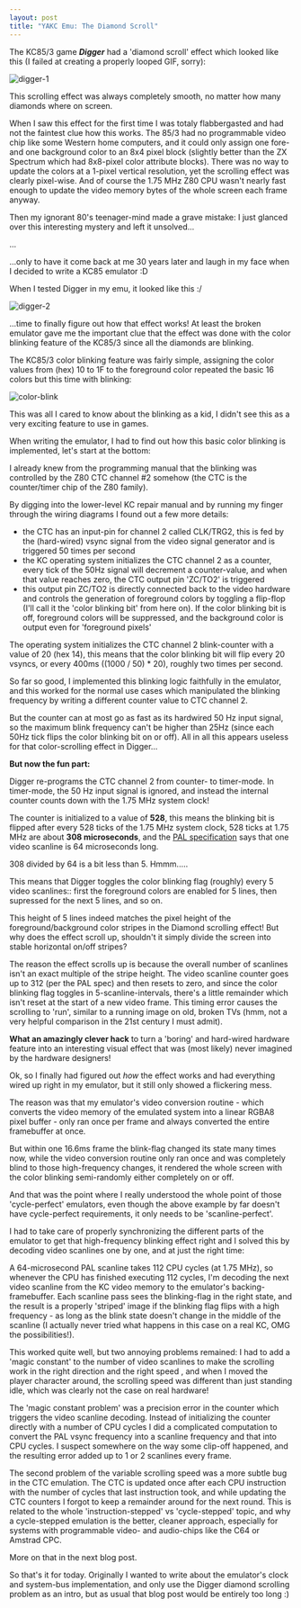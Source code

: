 ```yaml
---
layout: post
title: "YAKC Emu: The Diamond Scroll"
---
```


The KC85/3 game _**Digger**_ had a 'diamond scroll' effect which looked like this (I failed at 
creating a properly looped GIF, sorry):

![digger-1](../../../images/digger_good.gif)

This scrolling effect was always completely smooth, no matter how many diamonds where on screen.

When I saw this effect for the first time I was totaly flabbergasted and had not the faintest
clue how this works. The 85/3 had no programmable video chip like some Western home computers,
and it could only assign one fore- and one background color to an 8x4 pixel block (slightly
better than the ZX Spectrum which had 8x8-pixel color attribute blocks). There was no way to update
the colors at a 1-pixel vertical resolution, yet the scrolling effect was clearly pixel-wise.
And of course the 1.75 MHz Z80 CPU wasn't nearly fast enough to update the video memory
bytes of the whole screen each frame anyway.

Then my ignorant 80's teenager-mind made a grave mistake: I just glanced over this interesting 
mystery and left it unsolved...

...

...only to have it come back at me 30 years later and laugh in my face when I
decided to write a KC85 emulator :D

When I tested Digger in my emu, it looked like this :/

![digger-2](../../../images/digger_bad.gif)

...time to finally figure out how that effect works! At
least the broken emulator gave me the important clue that the effect was
done with the color blinking feature of the KC85/3 since all the diamonds
are blinking.

The KC85/3 color blinking feature was fairly simple, assigning the color values
from (hex) 10 to 1F to the foreground color repeated the basic 16 colors but
this time with blinking:

![color-blink](../../../images/color_blink.gif)

This was all I cared to know about the blinking as a kid, I didn't see this
as a very exciting feature to use in games.

When writing the emulator, I had to find out how this basic color blinking is implemented,
let's start at the bottom:

I already knew from the programming manual that the blinking was controlled by
the Z80 CTC channel #2 somehow (the CTC is the counter/timer chip of the Z80
family).

By digging into the lower-level KC repair manual and by running my
finger through the wiring diagrams I found out a few more details:

- the CTC has an input-pin for channel 2 called CLK/TRG2, this is fed by the
  (hard-wired) vsync signal from the video signal generator and is triggered 50
  times per second
- the KC operating system initializes the CTC channel 2 as a counter, every
  tick of the 50Hz signal will decrement a counter-value, and when that value
  reaches zero, the CTC output pin 'ZC/TO2' is triggered
- this output pin ZC/TO2 is directly connected back to the video hardware
  and controls the generation of foreground colors by toggling
  a flip-flop (I'll call it the 'color blinking bit' from here on). If the color
  blinking bit is off, foreground colors will be suppressed, and the
  background color is output even for 'foreground pixels'

The operating system initializes the CTC channel 2 blink-counter with a value
of 20 (hex 14), this means that the color blinking bit will flip every 20
vsyncs, or every 400ms ((1000 / 50) * 20), roughly two times per second.

So far so good, I implemented this blinking logic faithfully in the emulator, and this
worked for the normal use cases which manipulated the blinking frequency by writing
a different counter value to CTC channel 2. 

But the counter can at most go as fast as its hardwired 50 Hz input signal, so
the maximum blink frequency can't be higher than 25Hz (since each 50Hz tick
flips the color blinking bit on or off). All in all this appears useless for
that color-scrolling effect in Digger...

**But now the fun part:**

Digger re-programs the CTC channel 2 from counter- to timer-mode. In timer-mode, the
50 Hz input signal is ignored, and instead the internal counter counts down with the
1.75 MHz system clock! 

The counter is initialized to a value of **528**, this means the blinking bit is flipped
after every 528 ticks of the 1.75 MHz system clock, 528 ticks at 1.75 MHz are about
**308 microseconds**, and the [PAL specification](http://martin.hinner.info/vga/pal.html)
says that one video scanline is 64 microseconds long. 

308 divided by 64 is a bit less than 5. Hmmm.....

This means that Digger toggles the color blinking flag (roughly) every 5 video
scanlines:: first the foreground colors are enabled for 5 lines, then supressed
for the next 5 lines, and so on.

This height of 5 lines indeed matches the pixel height of the
foreground/background color stripes in the Diamond scrolling effect! But why
does the effect scroll up, shouldn't it simply divide the screen into stable
horizontal on/off stripes?

The reason the effect scrolls up is because the overall number of scanlines isn't
an exact multiple of the stripe height. The video scanline counter goes up to 312
(per the PAL spec) and then resets to zero, and since the color blinking flag
toggles in 5-scanline-intervals, there's a little remainder which isn't reset at the
start of a new video frame. This timing error causes the scrolling to 'run', similar
to a running image on old, broken TVs (hmm, not a very helpful comparison
in the 21st century I must admit).

**What an amazingly clever hack** to turn a 'boring' and hard-wired hardware
feature into an interesting visual effect that was (most likely) never
imagined by the hardware designers!

Ok, so I finally had figured out *how* the effect works and had everything
wired up right in my emulator, but it still only showed a flickering mess.

The reason was that my emulator's video conversion routine - which converts the
video memory of the emulated system into a linear RGBA8 pixel buffer - only ran
once per frame and always converted the entire framebuffer at once.

But within one 16.6ms frame the blink-flag changed its state many times now, while
the video conversion routine only ran once and was completely blind to those
high-frequency changes, it rendered the whole screen with the color blinking
semi-randomly either completely on or off.

And that was the point where I really understood the whole point of those 
'cycle-perfect' emulators, even though the above example by far doesn't
have cycle-perfect requirements, it only needs to be 'scanline-perfect'.

I had to take care of properly synchronizing the different parts of the emulator to
get that high-frequency blinking effect right and I solved this by decoding video scanlines 
one by one, and at just the right time: 

A 64-microsecond PAL scanline takes 112 CPU cycles (at 1.75 MHz), so whenever the CPU
has finished executing 112 cycles, I'm decoding the next video scanline from
the KC video memory to the emulator's backing-framebuffer. Each scanline pass sees
the blinking-flag in the right state, and the result is a properly 'striped'
image if the blinking flag flips with a high frequency - as long as the blink
state doesn't change in the middle of the scanline (I actually never tried what 
happens in this case on a real KC, OMG the possibilities!).

This worked quite well, but two annoying problems remained: I had to add a
'magic constant' to the number of video scanlines to make the scrolling work in
the right direction and the right speed , and when I moved the player character
around, the scrolling speed was different than just standing idle, which
was clearly not the case on real hardware!

The 'magic constant problem' was a precision error in the counter which
triggers the video scanline decoding. Instead of initializing the counter
directly with a number of CPU cycles I did a complicated computation to
convert the PAL vsync frequency into a scanline frequency and that into
CPU cycles. I suspect somewhere on the way some clip-off happened, and
the resulting error added up to 1 or 2 scanlines every frame.

The second problem of the variable scrolling speed was a more subtle bug in the
CTC emulation. The CTC is updated once after each CPU instruction with the
number of cycles that last instruction took, and while updating the CTC
counters I forgot to keep a remainder around for the next round. This is
related to the whole 'instruction-stepped' vs 'cycle-stepped' topic, and why a
cycle-stepped emulation is the better, cleaner approach, especially for systems
with programmable video- and audio-chips like the C64 or Amstrad CPC.

More on that in the next blog post.

So that's it for today. Originally I wanted to write about the emulator's
clock and system-bus implementation, and only use the Digger diamond scrolling
problem as an intro, but as usual that blog post would be entirely too
long :)


